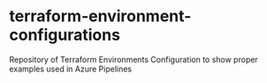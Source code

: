 # terraform-environment-configurations
Repository of Terraform Environments Configuration to show proper examples used in Azure Pipelines
